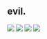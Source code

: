 ## evil.
![](https://i.pinimg.com/736x/71/8d/75/718d755cf1ade011fdb8402c9f26f5d5.jpg)
![](https://media1.tenor.com/m/lFMJQaRtOt4AAAAC/taupe-hide.gif) ![](https://media1.tenor.com/m/fn4znrT_jDcAAAAC/mole.gif) ![](https://i.pinimg.com/736x/1a/bf/3d/1abf3d7d53332237134aea3ab20a1d22.jpg)
